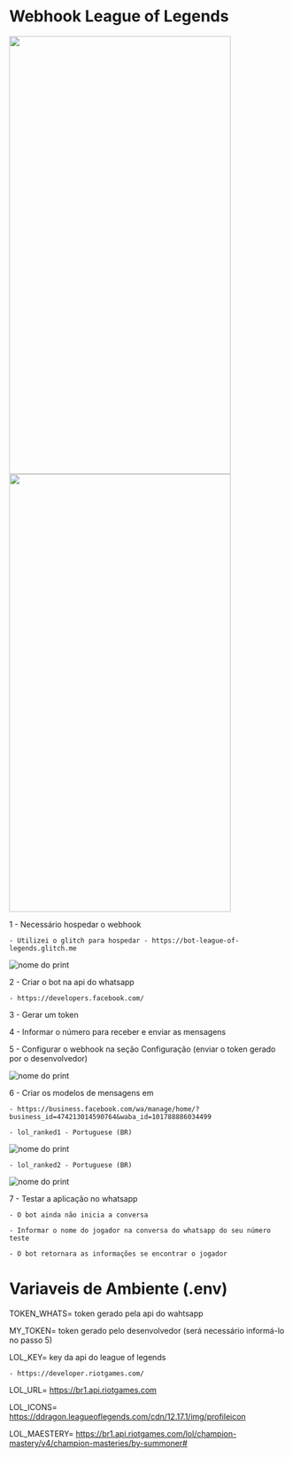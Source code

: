 # Webhook League of Legends

<img src="/img/exemplo1.jpeg" width="400" height="790">  <img src="/img/exemplo2.jpeg" width="400" height="790">

1 - Necessário hospedar o webhook 

    - Utilizei o glitch para hospedar - https://bot-league-of-legends.glitch.me

![nome do print](/img/glitch.png)

2 - Criar o bot na api do whatsapp 
    
    - https://developers.facebook.com/

3 - Gerar um token

4 - Informar o número para receber e enviar as mensagens

5 - Configurar o webhook na seção Configuração (enviar o token gerado por o desenvolvedor)

![nome do print](/img/webhook.png)

6 - Criar os modelos de mensagens em 
    
    - https://business.facebook.com/wa/manage/home/?business_id=474213014590764&waba_id=101788886034499

    - lol_ranked1 - Portuguese (BR)
![nome do print](/img/lol_ranked1.png)


    - lol_ranked2 - Portuguese (BR)
![nome do print](/img/lol_ranked2.png)

7 - Testar a aplicação no whatsapp

    - O bot ainda não inicia a conversa

    - Informar o nome do jogador na conversa do whatsapp do seu número teste

    - O bot retornara as informações se encontrar o jogador


# Variaveis de Ambiente (.env)

TOKEN_WHATS=  token gerado pela api do wahtsapp

MY_TOKEN= token gerado pelo desenvolvedor (será necessário informá-lo no passo 5)

LOL_KEY= key da api do league of legends 

    - https://developer.riotgames.com/

LOL_URL= https://br1.api.riotgames.com

LOL_ICONS=  https://ddragon.leagueoflegends.com/cdn/12.17.1/img/profileicon

LOL_MAESTERY= https://br1.api.riotgames.com/lol/champion-mastery/v4/champion-masteries/by-summoner#

